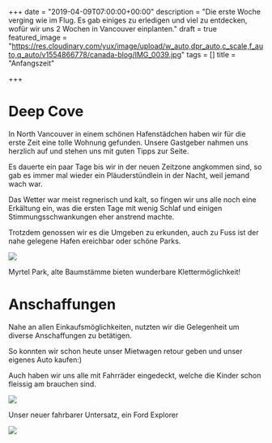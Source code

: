 +++
date = "2019-04-09T07:00:00+00:00"
description = "Die erste Woche verging wie im Flug. Es gab einiges zu erledigen und viel zu entdecken, wofür wir uns 2 Wochen in Vancouver einplanten."
draft = true
featured_image = "https://res.cloudinary.com/yux/image/upload/w_auto,dpr_auto,c_scale,f_auto,q_auto/v1554866778/canada-blog/IMG_0039.jpg"
tags = []
title = "Anfangszeit"

+++
# Deep Cove

In North Vancouver in einem schönen Hafenstädchen haben wir für die erste Zeit eine tolle Wohnung gefunden. Unsere Gastgeber nahmen uns herzlich auf und stehen uns mit guten Tipps zur Seite.

Es dauerte ein paar Tage bis wir in der neuen Zeitzone angkommen sind, so gab es immer mal wieder ein Pläuderstündlein in der Nacht, weil jemand wach war.

Das Wetter war meist regnerisch und kalt, so fingen wir uns alle noch eine Erkältung ein, was die ersten Tage mit wenig Schlaf und einigen Stimmungsschwankungen eher anstrend machte.

Trotzdem genossen wir es die Umgeben zu erkunden, auch zu Fuss ist der nahe gelegene Hafen ereichbar oder schöne Parks.

![](https://res.cloudinary.com/yux/image/upload/w_auto,dpr_auto,c_scale,f_auto,q_auto/v1554866468/canada-blog/IMG_0050.jpg)

Myrtel Park, alte Baumstämme bieten wunderbare Klettermöglichkeit!

# Anschaffungen

Nahe an allen Einkaufsmöglichkeiten, nutzten wir die Gelegenheit um diverse Anschaffungen zu betätigen.

So konnten wir schon heute unser Mietwagen retour geben und unser eigenes Auto kaufen:)

Auch haben wir uns alle mit Fahrräder eingedeckt, welche die Kinder schon fleissig am brauchen sind.

![](https://res.cloudinary.com/yux/image/upload/w_auto,dpr_auto,c_scale,f_auto,q_auto/v1554866545/canada-blog/IMG_0050.jpg)

Unser neuer fahrbarer Untersatz, ein Ford Explorer

![](https://res.cloudinary.com/yux/image/upload/w_auto,dpr_auto,c_scale,f_auto,q_auto/v1554866604/canada-blog/IMG_0056.jpg)